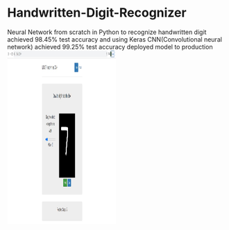 # Handwritten-Digit-Recognizer
Neural Network from scratch in Python to recognize handwritten digit achieved  98.45% test accuracy and using Keras CNN(Convolutional neural network) achieved  99.25% test accuracy deployed model to production
<img src="pictures/picture1.jpg " width=250 height=400 />
